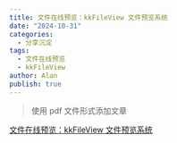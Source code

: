 ```yaml
---
title: 文件在线预览：kkFileView 文件预览系统
date: "2024-10-31"
categories:
  - 分享沉淀
tags:
  - 文件在线预览
  - kkFileView
author: Alan
publish: true
---
```


> 使用 pdf 文件形式添加文章

[文件在线预览：kkFileView 文件预览系统](/files/file-online-preview.pdf)